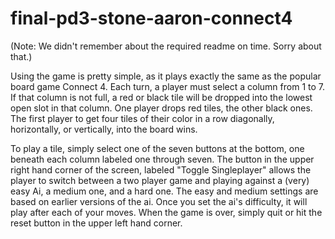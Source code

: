 final-pd3-stone-aaron-connect4
==============================
(Note: We didn't remember about the required readme on time. Sorry about that.)

  Using the game is pretty simple, as it plays exactly the same as the popular board game Connect 4. Each turn, a player must select a column from 1 to 7. If that column is not full, a red or black tile will be dropped into the lowest open slot in that column. One player drops red tiles, the other black ones. The first player to get four tiles of their color in a row diagonally, horizontally, or vertically, into the board wins.
  
  To play a tile, simply select one of the seven buttons at the bottom, one beneath each column labeled one through seven. The button in the upper right hand corner of the screen, labeled "Toggle Singleplayer" allows the player to switch between a two player game and playing against a (very) easy Ai, a medium one, and a hard one. The easy and medium settings are based on earlier versions of the ai. Once you set the ai's difficulty, it will play after each of your moves. When the game is over, simply quit or hit the reset button in the upper left hand corner.
